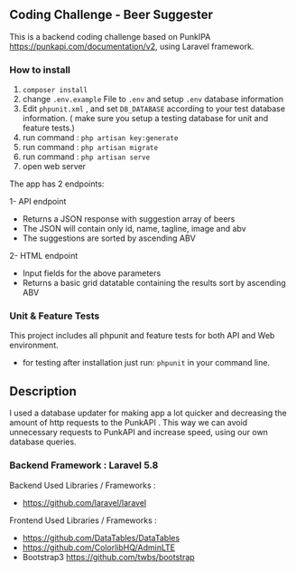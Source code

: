 
## Coding Challenge - Beer Suggester

This is a backend coding challenge based on PunkIPA  https://punkapi.com/documentation/v2, using Laravel framework.

### How to install
1. `composer install`
2.  change `.env.example` File to `.env` and setup `.env` database information
3. Edit `phpunit.xml` , and set `DB_DATABASE` according to your test database information. ( make sure you setup a testing database for unit and feature tests.)
3. run command : `php artisan key:generate`
4. run command : `php artisan migrate`
6. run command : `php artisan serve`
7. open web server

The app has 2 endpoints:

1- API endpoint
 - Returns a JSON response with suggestion array of beers
 - The JSON will contain only id, name, tagline, image and abv
 - The suggestions are sorted by ascending ABV
 
2- HTML endpoint
- Input fields for the above parameters
- Returns a basic grid datatable containing the results sort by ascending ABV

### Unit & Feature Tests
This project includes all phpunit and feature tests for both API and Web environment.
- for testing after installation just run: `phpunit` in your command line.
## Description

I used a database updater for making app a lot quicker and decreasing the amount of http requests to the PunkAPI . This way we can avoid unnecessary requests to PunkAPI and increase speed, using our own database queries.


### Backend Framework : Laravel 5.8

Backend Used Libraries / Frameworks :
- https://github.com/laravel/laravel

Frontend Used Libraries / Frameworks :
- https://github.com/DataTables/DataTables
- https://github.com/ColorlibHQ/AdminLTE
- Bootstrap3 https://github.com/twbs/bootstrap